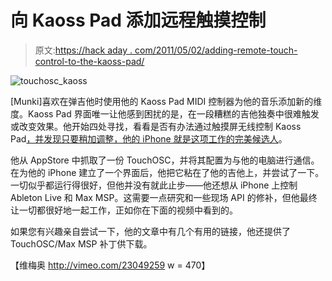 # 向 Kaoss Pad 添加远程触摸控制

> 原文:[https://hack aday . com/2011/05/02/adding-remote-touch-control-to-the-kaoss-pad/](https://hackaday.com/2011/05/02/adding-remote-touch-control-to-the-kaoss-pad/)

![touchosc_kaoss](../Images/c2fdfdfc923be8ee627de33406e67aa6.png "touchosc_kaoss")

[Munki]喜欢在弹吉他时使用他的 Kaoss Pad MIDI 控制器为他的音乐添加新的维度。Kaoss Pad 界面唯一让他感到困扰的是，在一段糟糕的吉他独奏中很难触发或改变效果。他开始四处寻找，看看是否有办法通过触摸屏无线控制 Kaoss Pad[，并发现只要稍加调整，他的 iPhone 就是这项工作的完美候选人](http://www.progressivefactory.com/projects/kaossguitar/)。

他从 AppStore 中抓取了一份 TouchOSC，并将其配置为与他的电脑进行通信。在为他的 iPhone 建立了一个界面后，他把它粘在了他的吉他上，并尝试了一下。一切似乎都运行得很好，但他并没有就此止步——他还想从 iPhone 上控制 Ableton Live 和 Max MSP。这需要一点研究和一些现场 API 的修补，但他最终让一切都很好地一起工作，正如你在下面的视频中看到的。

如果您有兴趣亲自尝试一下，他的文章中有几个有用的链接，他还提供了 TouchOSC/Max MSP 补丁供下载。

【维梅奥 http://vimeo.com/23049259 w = 470】